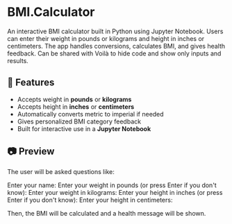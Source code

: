 # BMI.Calculator

An interactive BMI calculator built in Python using Jupyter Notebook. Users can enter their weight in pounds or kilograms and height in inches or centimeters. The app handles conversions, calculates BMI, and gives health feedback. Can be shared with Voilà to hide code and show only inputs and results.

## 📌 Features

- Accepts weight in **pounds** or **kilograms**
- Accepts height in **inches** or **centimeters**
- Automatically converts metric to imperial if needed
- Gives personalized BMI category feedback
- Built for interactive use in a **Jupyter Notebook**
  
## 📷 Preview

The user will be asked questions like:

Enter your name:
Enter your weight in pounds (or press Enter if you don't know):
Enter your weight in kilograms:
Enter your height in inches (or press Enter if you don't know):
Enter your height in centimeters:

Then, the BMI will be calculated and a health message will be shown.
